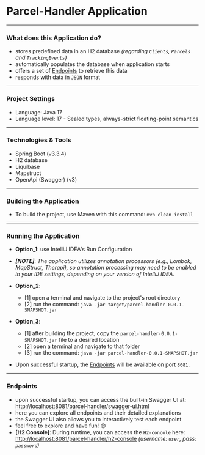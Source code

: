 <h1>Parcel-Handler Application </h1>

---
<h3>What does this Application do?</h3>

- stores predefined data in an H2 database _(regarding `Clients`, `Parcels` and `TrackingEvents`)_
- automatically populates the database when application starts
- offers a set of [Endpoints](#Endpoints) to retrieve this data
- responds with data in `JSON` format

---
<h3>Project Settings </h3>

- Language: Java 17
- Language level: 17 - Sealed types, always-strict floating-point semantics

---
<h3>Technologies & Tools </h3>

- Spring Boot (v3.3.4)
- H2 database
- Liquibase
- Mapstruct
- OpenApi (Swagger) (v3)


---
<h3>Building the Application </h3>

- To build the project, use Maven with this command: `mvn clean install`


---
<h3>Running the Application </h3>

- __Option_1__: use IntelliJ IDEA's Run Configuration
- ___[NOTE]___: _The application utilizes annotation processors (e.g., Lombok, MapStruct, Therapi), so annotation processing may need to be enabled in your IDE settings, depending on your version of IntelliJ IDEA._


- __Option_2__: 
  - [1] open a terminal and navigate to the project's root directory
  - [2] run the command: `java -jar target/parcel-handler-0.0.1-SNAPSHOT.jar`


- __Option_3__:
  - [1] after building the project, copy the `parcel-handler-0.0.1-SNAPSHOT.jar` file to a desired location  
  - [2] open a terminal and navigate to that folder
  - [3] run the command: `java -jar parcel-handler-0.0.1-SNAPSHOT.jar`


- Upon successful startup, the [Endpoints](#Endpoints) will be available on port `8081`.

---
<h3>Endpoints</h3>

- upon successful startup, you can access the built-in Swagger UI at: [http://localhost:8081/parcel-handler/swagger-ui.html](http://localhost:8081/parcel-handler/swagger-ui.html) 
- here you can explore all endpoints and their detailed explanations
- the Swagger UI also allows you to interactively test each endpoint
- feel free to explore and have fun! 😊
- __[H2 Console]__: During runtime, you can access the `H2-concole` here: [http://localhost:8081/parcel-handler/h2-console](http://localhost:8081/parcel-handler/h2-console) _(username: `user`, pass: `password`)_
